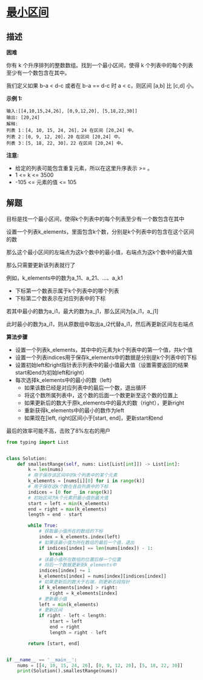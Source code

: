 # [最小区间](https://leetcode-cn.com/problems/smallest-range-covering-elements-from-k-lists/)

## 描述  

**困难**

你有 k 个升序排列的整数数组。找到一个最小区间，使得 k 个列表中的每个列表至少有一个数包含在其中。

我们定义如果 b-a < d-c 或者在 b-a == d-c 时 a < c，则区间 [a,b] 比 [c,d] 小。

**示例 1:**

```
输入:[[4,10,15,24,26], [0,9,12,20], [5,18,22,30]]
输出: [20,24]
解释: 
列表 1：[4, 10, 15, 24, 26]，24 在区间 [20,24] 中。
列表 2：[0, 9, 12, 20]，20 在区间 [20,24] 中。
列表 3：[5, 18, 22, 30]，22 在区间 [20,24] 中。
```


**注意:**

- 给定的列表可能包含重复元素，所以在这里升序表示 >= 。
- 1 <= k <= 3500
- -105 <= 元素的值 <= 105

## 解题  

目标是找一个最小区间，使得k个列表中的每个列表至少有一个数包含在其中  

设置一个列表k_elements，里面包含k个数，分别是k个列表中的包含在这个区间的数  

那么这个最小区间的左端点为这k个数中的最小值，右端点为这k个数中的最大值  

那么只需要更新该列表就行了

例如，k_elements中的数为a_11、a_21、...、a_k1

- 下标第一个数表示属于k个列表中的哪个列表
- 下标第二个数表示在对应列表中的下标

若其中最小的数为a_i1，最大的数为a_j1，那么区间为[a_i1，a_j1]

此时最小的数为a_i1，则从原数组中取出a_i2代替a_i1，然后再更新区间左右端点

**算法步骤**

- 设置一个列表k_elements，其中中的元素为k个列表中的第一个值，共k个值
- 设置一个列表indices用于保存k_elements中的数据是分别是k个列表中的下标
- 设置初始left和right指针表示列表中的最小值最大值（设置需要返回的结果start和end为初始left和right）
- 每次选择k_elements中的最小的数（left)
  - 如果该数已经是对应列表中的最后一个数，退出循环
  - 将这个数所属列表中，这个数的后面一个数更新至这个数的位置上
  - 如果更新后的数大于原k_elements中的最大的数（right），更新right
  - 重新获得k_elements中的最小的数作为left
  - 如果现在[left, right]区间小于[start, end]，更新start和end

最后的效率可能不高，击败了8%左右的用户



```python
from typing import List


class Solution:
    def smallestRange(self, nums: List[List[int]]) -> List[int]:
        k = len(nums)
        # 用于保存该区间中的k个列表中的某个元素
        k_elements = [nums[i][0] for i in range(k)]
        # 用于保存这k个数在各自列表中的下标
        indices = [0 for _ in range(k)]
        # 初始区间为k个元素的最小值到最大值
        start = left = min(k_elements)
        end = right = max(k_elements)
        length = end - start 

        while True:
            # 获取最小值所在的数组的下标
            index = k_elements.index(left)
            # 如果该最小值为所在数组的最后一个值，退出
            if indices[index] == len(nums[index]) - 1:
                break
            # 该最小值所在数组的位置后移一个位置
            # 将后一个数据更新到k_elements中
            indices[index] += 1
            k_elements[index] = nums[index][indices[index]]
            # 如果更新后的数大于右端，则更新右段指针
            if k_elements[index] > right:
                right = k_elements[index]
			# 更新最小值
            left = min(k_elements)
			# 更新区间
            if right - left < length:
                start = left
                end = right
                length = right - left

        return [start, end]


if __name__ == '__main__':
    nums = [[4, 10, 15, 24, 26], [0, 9, 12, 20], [5, 18, 22, 30]]
    print(Solution().smallestRange(nums))

```




